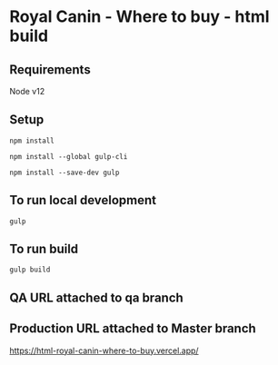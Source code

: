 # Royal Canin - Where to buy - html build

## Requirements
Node v12

## Setup
```
npm install
```
```
npm install --global gulp-cli
```
```
npm install --save-dev gulp
```

## To run local development
```
gulp
```

## To run build
```
gulp build
```

## QA URL attached to qa branch
<!-- https://html-royal-canin-vet-focus-website-qa.vercel.app -->

## Production URL attached to Master branch
https://html-royal-canin-where-to-buy.vercel.app/
